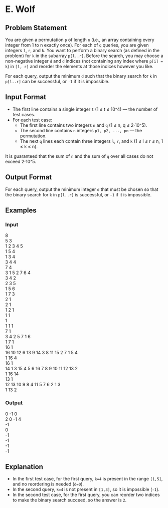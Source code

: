 # E. Wolf

## Problem Statement

You are given a permutation `p` of length `n` (i.e., an array containing every integer from 1 to n exactly once). For each of `q` queries, you are given integers `l`, `r`, and `k`. You want to perform a binary search (as defined in the problem) for `k` in the subarray `p[l..r]`. Before the search, you may choose a non-negative integer `d` and `d` indices (not containing any index where `p[i] = k`) in `[l, r]` and reorder the elements at those indices however you like.

For each query, output the minimum `d` such that the binary search for `k` in `p[l..r]` can be successful, or `-1` if it is impossible.

## Input Format

- The first line contains a single integer `t` (1 ≤ t ≤ 10^4) — the number of test cases.
- For each test case:
  - The first line contains two integers `n` and `q` (1 ≤ n, q ≤ 2⋅10^5).
  - The second line contains `n` integers `p1, p2, ..., pn` — the permutation.
  - The next `q` lines each contain three integers `l`, `r`, and `k` (1 ≤ l ≤ r ≤ n, 1 ≤ k ≤ n).

It is guaranteed that the sum of `n` and the sum of `q` over all cases do not exceed 2⋅10^5.

## Output Format

For each query, output the minimum integer `d` that must be chosen so that the binary search for `k` in `p[l..r]` is successful, or `-1` if it is impossible.

## Examples

### Input
8  
5 3  
1 2 3 4 5  
1 5 4  
1 3 4  
3 4 4  
7 4  
3 1 5 2 7 6 4  
3 4 2  
2 3 5  
1 5 6  
1 7 3  
2 1  
2 1  
1 2 1  
1 1  
1  
1 1 1  
7 1  
3 4 2 5 7 1 6  
1 7 1  
16 1  
16 10 12 6 13 9 14 3 8 11 15 2 7 1 5 4  
1 16 4  
16 1  
14 1 3 15 4 5 6 16 7 8 9 10 11 12 13 2  
1 16 14  
13 1  
12 13 10 9 8 4 11 5 7 6 2 1 3  
1 13 2  

### Output
0 -1 0  
2 0 -1 4  
-1  
0  
-1  
-1  
-1  
-1  

## Explanation

- In the first test case, for the first query, `k=4` is present in the range `[1,5]`, and no reordering is needed (`d=0`).
- In the second query, `k=4` is not present in `[1,3]`, so it is impossible (`-1`).
- In the second test case, for the first query, you can reorder two indices to make the binary search succeed, so the answer is `2`.
